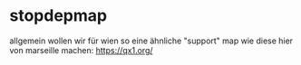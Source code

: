 # stopdepmap
allgemein wollen wir für wien so eine ähnliche "support" map wie diese hier von marseille machen: https://qx1.org/
